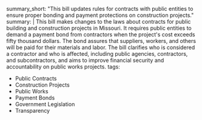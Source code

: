 summary_short: "This bill updates rules for contracts with public entities to ensure proper bonding and payment protections on construction projects."
summary: |
  This bill makes changes to the laws about contracts for public building and construction projects in Missouri. It requires public entities to demand a payment bond from contractors when the project's cost exceeds fifty thousand dollars. The bond assures that suppliers, workers, and others will be paid for their materials and labor. The bill clarifies who is considered a contractor and who is affected, including public agencies, contractors, and subcontractors, and aims to improve financial security and accountability on public works projects.
tags:
  - Public Contracts
  - Construction Projects
  - Public Works
  - Payment Bonds
  - Government Legislation
  - Transparency
